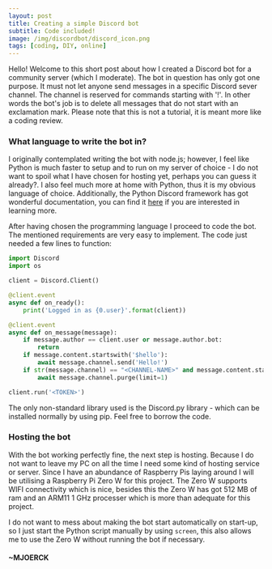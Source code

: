 ```yaml
---
layout: post
title: Creating a simple Discord bot
subtitle: Code included!
image: /img/discordbot/discord_icon.png
tags: [coding, DIY, online]
---
```


Hello! Welcome to this short post about how I created a Discord bot for a community server (which I moderate). The bot in question has only got one purpose. It must not let anyone send messages in a specific Discord sever channel. The channel is reserved for commands starting with '!'. In other words the bot's job is to delete all messages that do not start with an exclamation mark. Please note that this is not a tutorial, it is meant more like a coding review.

### What language to write the bot in?

I originally contemplated writing the bot with node.js; however, I feel like Python is much faster to setup and to run on my server of choice - I do not want to spoil what I have chosen for hosting yet, perhaps you can guess it already?. I also feel much more at home with Python, thus it is my obvious language of choice.
Additionally, the Python Discord framework has got wonderful documentation, you can find it [here](https://Discordpy.readthedocs.io/en/latest/api.html) if you are interested in learning more.

After having chosen the programming language I proceed to code the bot. The mentioned requirements are very easy to implement. The code just needed a few lines to function:

```python
import Discord
import os

client = Discord.Client()

@client.event
async def on_ready():
    print('Logged in as {0.user}'.format(client))

@client.event
async def on_message(message):
    if message.author == client.user or message.author.bot:
        return
    if message.content.startswith('$hello'):
        await message.channel.send('Hello!')
    if str(message.channel) == "<CHANNEL-NAME>" and message.content.startswith('!') != True:
        await message.channel.purge(limit=1)

client.run('<TOKEN>')
```

The only non-standard library used is the Discord.py library - which can be installed normally by using pip. Feel free to borrow the code.

### Hosting the bot
With the bot working perfectly fine, the next step is hosting. Because I do not want to leave my PC on all the time I need some kind of hosting service or server. Since I have an abundance of Raspberry Pis laying around I will be utilising a Raspberry Pi Zero W for this project. The Zero W supports WIFI connectivity which is nice, besides this the Zero W has got 512 MB of ram and an ARM11 1 GHz processer which is more than adequate for this project.

I do not want to mess about making the bot start automatically on start-up, so I just start the Python script manually by using ```screen```, this also allows me to use the Zero W without running the bot if necessary.

#### ~MJOERCK
